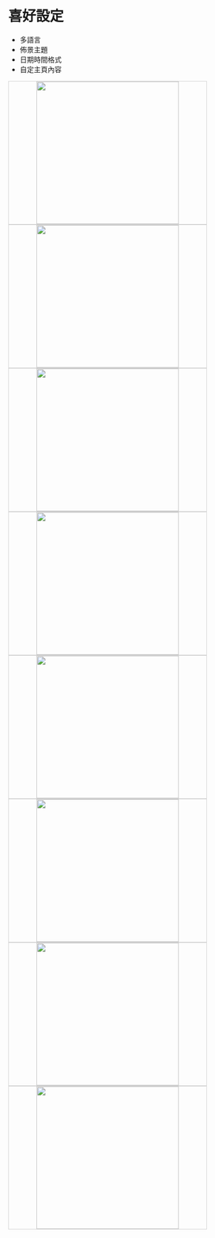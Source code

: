 # 喜好設定

* 多語言
* 佈景主題
* 日期時間格式
* 自定主頁內容

<img src="imgs/preferences-1.png" style='min-width:400px;width:30vw;text-align:center;border:1px solid lightgray;'>
<img src="imgs/preferences-2.png" style='min-width:400px;width:30vw;text-align:center;border:1px solid lightgray;'>
<img src="imgs/preferences-3.png" style='min-width:400px;width:30vw;text-align:center;border:1px solid lightgray;'>
<img src="imgs/preferences-4.png" style='min-width:400px;width:30vw;text-align:center;border:1px solid lightgray;'>
<img src="imgs/preferences-5.png" style='min-width:400px;width:30vw;text-align:center;border:1px solid lightgray;'>
<img src="imgs/preferences-6.png" style='min-width:400px;width:30vw;text-align:center;border:1px solid lightgray;'>
<img src="imgs/preferences-7.png" style='min-width:400px;width:30vw;text-align:center;border:1px solid lightgray;'>
<img src="imgs/preferences-8.png" style='min-width:400px;width:30vw;text-align:center;border:1px solid lightgray;'>
